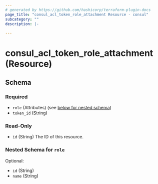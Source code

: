 ```yaml
---
# generated by https://github.com/hashicorp/terraform-plugin-docs
page_title: "consul_acl_token_role_attachment Resource - consul"
subcategory: ""
description: |-
  
---
```


# consul_acl_token_role_attachment (Resource)





<!-- schema generated by tfplugindocs -->
## Schema

### Required

- `role` (Attributes) (see [below for nested schema](#nestedatt--role))
- `token_id` (String)

### Read-Only

- `id` (String) The ID of this resource.

<a id="nestedatt--role"></a>
### Nested Schema for `role`

Optional:

- `id` (String)
- `name` (String)
